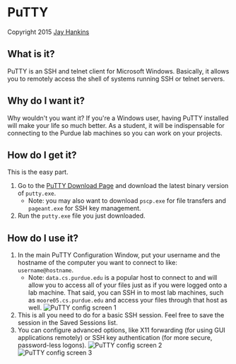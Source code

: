 PuTTY
=====

Copyright 2015 [Jay Hankins](http://jayhankins.me)

What is it?
-----------

PuTTY is an SSH and telnet client for Microsoft Windows. Basically, it allows you to remotely access the shell of systems running SSH or telnet servers.

Why do I want it?
-----------------

Why wouldn't you want it? If you're a Windows user, having PuTTY installed will make your life so much better. As a student, it will be indispensable for connecting to the Purdue lab machines so you can work on your projects.

How do I get it?
----------------

This is the easy part.

1.	Go to the [PuTTY Download Page](http://www.chiark.greenend.org.uk/~sgtatham/putty/download.html) and download the latest binary version of `putty.exe`.
	-	Note: you may also want to download `pscp.exe` for file transfers and `pageant.exe` for SSH key management.
2.	Run the `putty.exe` file you just downloaded.

How do I use it?
----------------

1.	In the main PuTTY Configuration Window, put your username and the hostname of the computer you want to connect to like: `username@hostname`.
	-	Note: `data.cs.purdue.edu` is a popular host to connect to and will allow you to access all of your files just as if you were logged onto a lab machine. That said, you can SSH in to most lab machines, such as `moore05.cs.purdue.edu` and access your files through that host as well. ![PuTTY config screen 1](https://github.com/jay-hankins/CSToolsCourse/raw/master/tutorials/shells/putty_screenshots/putty.PNG)
2.	This is all you need to do for a basic SSH session. Feel free to save the session in the Saved Sessions list.
3.	You can configure advanced options, like X11 forwarding (for using GUI applications remotely) or SSH key authentication (for more secure, password-less logons). ![PuTTY config screen 2](https://github.com/jay-hankins/CSToolsCourse/raw/master/tutorials/shells/putty_screenshots/putty2.PNG) ![PuTTY config screen 3](https://github.com/jay-hankins/CSToolsCourse/raw/master/tutorials/shells/putty_screenshots/putty3.PNG)
